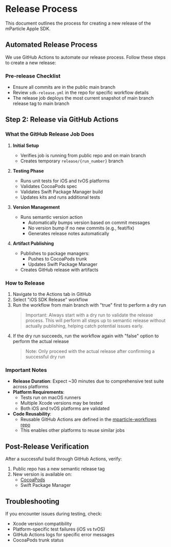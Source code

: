 # Release Process

This document outlines the process for creating a new release of the mParticle Apple SDK.

## Automated Release Process

We use GitHub Actions to automate our release process. Follow these steps to create a new release:

### Pre-release Checklist
- Ensure all commits are in the public main branch
- Review `sdk-release.yml` in the repo for specific workflow details
- The release job deploys the most current snapshot of main branch release tag to main branch

## Step 2: Release via GitHub Actions

### What the GitHub Release Job Does

1. **Initial Setup**
   - Verifies job is running from public repo and on main branch
   - Creates temporary `release/{run_number}` branch

2. **Testing Phase**
   - Runs unit tests for iOS and tvOS platforms
   - Validates CocoaPods spec
   - Validates Swift Package Manager build
   - Updates kits and runs additional tests

3. **Version Management**
   - Runs semantic version action
     - Automatically bumps version based on commit messages
     - No version bump if no new commits (e.g., feat/fix)
     - Generates release notes automatically

4. **Artifact Publishing**
   - Publishes to package managers:
     - Pushes to CocoaPods trunk
     - Updates Swift Package Manager
   - Creates GitHub release with artifacts



### How to Release

1. Navigate to the Actions tab in GitHub
2. Select "iOS SDK Release" workflow
3. Run the workflow from main branch with "true" first to perform a dry run
   > Important: Always start with a dry run to validate the release process. This will perform all steps up to semantic release without actually publishing, helping catch potential issues early.
4. If the dry run succeeds, run the workflow again with "false" option to perform the actual release
   > Note: Only proceed with the actual release after confirming a successful dry run

### Important Notes

- **Release Duration**: Expect ~30 minutes due to comprehensive test suite across platforms
- **Platform Requirements**: 
  - Tests run on macOS runners
  - Multiple Xcode versions may be tested
  - Both iOS and tvOS platforms are validated
- **Code Reusability**: 
  - Reusable GitHub Actions are defined in the [mparticle-workflows repo](https://github.com/mParticle/mparticle-workflows)
  - This enables other platforms to reuse similar jobs

## Post-Release Verification

After a successful build through GitHub Actions, verify:
1. Public repo has a new semantic release tag
2. New version is available on:
   - [CocoaPods](https://cocoapods.org/pods/mParticle-Apple-SDK)
   - Swift Package Manager

## Troubleshooting

If you encounter issues during testing, check:
- Xcode version compatibility
- Platform-specific test failures (iOS vs tvOS)
- GitHub Actions logs for specific error messages
- CocoaPods trunk status